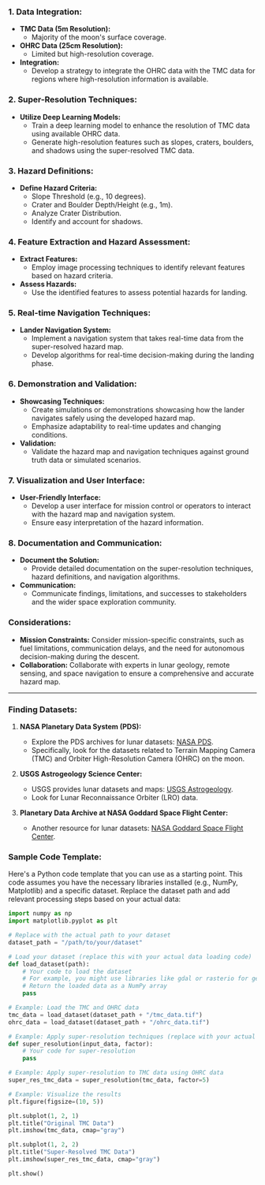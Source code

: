 ### 1. **Data Integration:**
   - **TMC Data (5m Resolution):**
     - Majority of the moon's surface coverage.
   - **OHRC Data (25cm Resolution):**
     - Limited but high-resolution coverage.
   - **Integration:**
     - Develop a strategy to integrate the OHRC data with the TMC data for regions where high-resolution information is available.

### 2. **Super-Resolution Techniques:**
   - **Utilize Deep Learning Models:**
     - Train a deep learning model to enhance the resolution of TMC data using available OHRC data.
     - Generate high-resolution features such as slopes, craters, boulders, and shadows using the super-resolved TMC data.

### 3. **Hazard Definitions:**
   - **Define Hazard Criteria:**
     - Slope Threshold (e.g., 10 degrees).
     - Crater and Boulder Depth/Height (e.g., 1m).
     - Analyze Crater Distribution.
     - Identify and account for shadows.

### 4. **Feature Extraction and Hazard Assessment:**
   - **Extract Features:**
     - Employ image processing techniques to identify relevant features based on hazard criteria.
   - **Assess Hazards:**
     - Use the identified features to assess potential hazards for landing.

### 5. **Real-time Navigation Techniques:**
   - **Lander Navigation System:**
     - Implement a navigation system that takes real-time data from the super-resolved hazard map.
     - Develop algorithms for real-time decision-making during the landing phase.

### 6. **Demonstration and Validation:**
   - **Showcasing Techniques:**
     - Create simulations or demonstrations showcasing how the lander navigates safely using the developed hazard map.
     - Emphasize adaptability to real-time updates and changing conditions.
   - **Validation:**
     - Validate the hazard map and navigation techniques against ground truth data or simulated scenarios.

### 7. **Visualization and User Interface:**
   - **User-Friendly Interface:**
     - Develop a user interface for mission control or operators to interact with the hazard map and navigation system.
     - Ensure easy interpretation of the hazard information.

### 8. **Documentation and Communication:**
   - **Document the Solution:**
     - Provide detailed documentation on the super-resolution techniques, hazard definitions, and navigation algorithms.
   - **Communication:**
     - Communicate findings, limitations, and successes to stakeholders and the wider space exploration community.

### Considerations:
- **Mission Constraints:** Consider mission-specific constraints, such as fuel limitations, communication delays, and the need for autonomous decision-making during the descent.
- **Collaboration:** Collaborate with experts in lunar geology, remote sensing, and space navigation to ensure a comprehensive and accurate hazard map.

---

### Finding Datasets:

1. **NASA Planetary Data System (PDS):**
   - Explore the PDS archives for lunar datasets: [NASA PDS](https://pds.nasa.gov/).
   - Specifically, look for the datasets related to Terrain Mapping Camera (TMC) and Orbiter High-Resolution Camera (OHRC) on the moon.

2. **USGS Astrogeology Science Center:**
   - USGS provides lunar datasets and maps: [USGS Astrogeology](https://astrogeology.usgs.gov/).
   - Look for Lunar Reconnaissance Orbiter (LRO) data.

3. **Planetary Data Archive at NASA Goddard Space Flight Center:**
   - Another resource for lunar datasets: [NASA Goddard Space Flight Center](https://pds.gsfc.nasa.gov/).

### Sample Code Template:

Here's a Python code template that you can use as a starting point. This code assumes you have the necessary libraries installed (e.g., NumPy, Matplotlib) and a specific dataset. Replace the dataset path and add relevant processing steps based on your actual data:

```python
import numpy as np
import matplotlib.pyplot as plt

# Replace with the actual path to your dataset
dataset_path = "/path/to/your/dataset"

# Load your dataset (replace this with your actual data loading code)
def load_dataset(path):
    # Your code to load the dataset
    # For example, you might use libraries like gdal or rasterio for geospatial data
    # Return the loaded data as a NumPy array
    pass

# Example: Load the TMC and OHRC data
tmc_data = load_dataset(dataset_path + "/tmc_data.tif")
ohrc_data = load_dataset(dataset_path + "/ohrc_data.tif")

# Example: Apply super-resolution techniques (replace with your actual super-resolution code)
def super_resolution(input_data, factor):
    # Your code for super-resolution
    pass

# Example: Apply super-resolution to TMC data using OHRC data
super_res_tmc_data = super_resolution(tmc_data, factor=5)

# Example: Visualize the results
plt.figure(figsize=(10, 5))

plt.subplot(1, 2, 1)
plt.title("Original TMC Data")
plt.imshow(tmc_data, cmap="gray")

plt.subplot(1, 2, 2)
plt.title("Super-Resolved TMC Data")
plt.imshow(super_res_tmc_data, cmap="gray")

plt.show()
```

